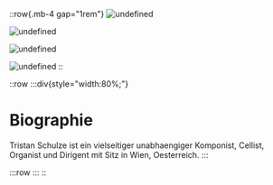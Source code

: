 ::row{.mb-4 gap="1rem"}
![undefined](/img/about/10987707_874286799285655_8564208899567487865_o.jpg)

![undefined](/img/about/KleinTristan_Baer.jpg)

![undefined](/img/about/Tristan_Schulze-2.jpg)

![undefined](/img/about/Tristan_Schulze-16.jpg)
::

::row
  :::div{style="width:80%;"}
  # Biographie
  
  Tristan Schulze ist ein vielseitiger unabhaengiger Komponist, Cellist, Organist und Dirigent mit Sitz in Wien, Oesterreich.
  :::

  :::row
  :::
::
